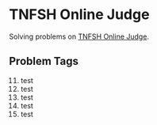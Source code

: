 # TNFSH Online Judge
Solving problems on [TNFSH Online Judge](https://toj.tfcis.org/oj/proset/).

## Problem Tags
11. test
16. test
30. test
120. test
126. test